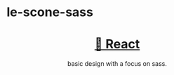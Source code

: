 # le-scone-sass

<h1 align="center">
    <a href="https://pt-br.reactjs.org/">🔗 React</a>
</h1>

<p align="center">basic design with a focus on sass.</p>
